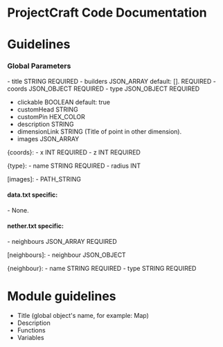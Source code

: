 # ProjectCraft Code Documentation

# Guidelines
  <h3>Global Parameters</h3>
  - title STRING REQUIRED
  - builders JSON_ARRAY default: []. REQUIRED
  - coords JSON_OBJECT REQUIRED
  - type JSON_OBJECT REQUIRED
  
  - clickable BOOLEAN default: true
  - customHead STRING
  - customPin HEX_COLOR
  - description STRING
  - dimensionLink STRING (Title of point in other dimension).
  - images JSON_ARRAY
  
  {coords}:
    - x INT REQUIRED
    - z INT REQUIRED
    
  {type}:
    - name STRING REQUIRED
    - radius INT
    
  [images]:
    - PATH_STRING
  
  <h4>data.txt specific:</h4>
  - None.
  
  <h4>nether.txt specific:</h4>
  - neighbours JSON_ARRAY REQUIRED
  
  [neighbours]:
    - neighbour JSON_OBJECT
    
 {neighbour}:
    - name STRING REQUIRED
    - type STRING REQUIRED









# Module guidelines
  - Title (global object's name, for example: Map)
  - Description
  - Functions
  - Variables 







